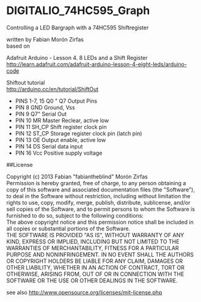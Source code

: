 DIGITALIO_74HC595_Graph
=======================

Controlling a LED Bargraph with a 74HC595 Shiftregister

written by Fabian Morón Zirfas  
based on  

Adafruit Arduino - Lesson 4. 8 LEDs and a Shift Register  
http://learn.adafruit.com/adafruit-arduino-lesson-4-eight-leds/arduino-code  
  
Shiftout tutorial  
http://arduino.cc/en/tutorial/ShiftOut  

- PINS 1-7, 15     Q0 " Q7     Output Pins  
- PIN 8    GND     Ground, Vss  
- PIN 9    Q7"     Serial Out  
- PIN 10   MR  Master Reclear, active low  
- PIN 11   SH_CP   Shift register clock pin  
- PIN 12   ST_CP   Storage register clock pin (latch pin)  
- PIN 13   OE  Output enable, active low  
- PIN 14   DS  Serial data input  
- PIN 16   Vcc     Positive supply voltage   

##License

Copyright (c)  2013 Fabian "fabiantheblind" Morón Zirfas  
Permission is hereby granted, free of charge, to any person obtaining a copy of this software and associated documentation files (the "Software"), to deal in the Software  without restriction, including without limitation the rights to use, copy, modify, merge, publish, distribute, sublicense, and/or sell copies of the Software, and to  permit persons to whom the Software is furnished to do so, subject to the following conditions:  
The above copyright notice and this permission notice shall be included in all copies or substantial portions of the Software.  
THE SOFTWARE IS PROVIDED "AS IS", WITHOUT WARRANTY OF ANY KIND, EXPRESS OR IMPLIED, INCLUDING BUT NOT LIMITED TO THE WARRANTIES OF MERCHANTABILITY, FITNESS FOR A  PARTICULAR PURPOSE AND NONINFRINGEMENT. IN NO EVENT SHALL THE AUTHORS OR COPYRIGHT HOLDERS BE LIABLE FOR ANY CLAIM, DAMAGES OR OTHER LIABILITY, WHETHER IN AN ACTION OF  CONTRACT, TORT OR OTHERWISE, ARISING FROM, OUT OF OR IN CONNECTION WITH THE SOFTWARE OR THE USE OR OTHER DEALINGS IN THE SOFTWARE.  

see also http://www.opensource.org/licenses/mit-license.php  

